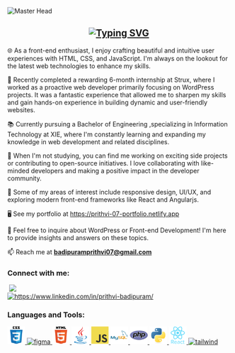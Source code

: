 ![Master Head](https://wallpaperaccess.com/full/9226862.gif)
<h2 align="center"><a href="https://git.io/typing-svg"><img src="https://readme-typing-svg.demolab.com?font=Fira+Code&weight=600&size=40&pause=1000&color=B92FEE&background=FFFFFF00&center=true&vCenter=true&width=800&height=90&lines=Greetings+%2Cfellow+developers!+;I'm+Prithvi+Badipuram%F0%9F%98%8E;Front-End+Developer%F0%9F%91%A8%F0%9F%8F%BD%E2%80%8D%F0%9F%92%BB" alt="Typing SVG" /></a></h2>

🌐 As a front-end enthusiast, I enjoy crafting beautiful and intuitive user experiences with HTML, CSS, and JavaScript. I'm always on the lookout for the latest web technologies to enhance my skills.

🏢 Recently completed a rewarding 6-month internship at Strux, where I worked as a proactive web developer primarily focusing on WordPress projects. It was a fantastic experience that allowed me to sharpen my skills and gain hands-on experience in building dynamic and user-friendly websites.

📚 Currently pursuing a Bachelor of Engineering ,specializing in Information Technology at XIE, where I'm constantly learning and expanding my knowledge in web development and related disciplines.

💼 When I'm not studying, you can find me working on exciting side projects or contributing to open-source initiatives. I love collaborating with like-minded developers and making a positive impact in the developer community.

🚀 Some of my areas of interest include responsive design, UI/UX, and exploring modern front-end frameworks like React and Angularjs.


🖥️ See my portfolio at https://prithvi-07-portfolio.netlify.app

💬 Feel free to inquire about WordPress or Front-end Development! I'm here to provide insights and answers on these topics.

📫 Reach me at **badipuramprithvi07@gmail.com**

<h3 align="left">Connect with me:</h3>
<p align="left">
<p><img align="right" width="500" src="https://www.web24zone.com/wp-content/uploads/2022/10/46207-programmer-1.gif" /></p>
<a href="https://linkedin.com/in/https://www.linkedin.com/in/prithvi-badipuram/" target="blank"><img align="center" src="https://raw.githubusercontent.com/rahuldkjain/github-profile-readme-generator/master/src/images/icons/Social/linked-in-alt.svg" alt="https://www.linkedin.com/in/prithvi-badipuram/" height="30" width="40" /></a>
</p>

<h3 align="left">Languages and Tools:</h3>
<p align="left"> <a href="https://www.w3schools.com/css/" target="_blank" rel="noreferrer"> <img src="https://raw.githubusercontent.com/devicons/devicon/master/icons/css3/css3-original-wordmark.svg" alt="css3" width="40" height="40"/> </a> <a href="https://www.figma.com/" target="_blank" rel="noreferrer"> <img src="https://www.vectorlogo.zone/logos/figma/figma-icon.svg" alt="figma" width="40" height="40"/> </a> <a href="https://www.w3.org/html/" target="_blank" rel="noreferrer"> <img src="https://raw.githubusercontent.com/devicons/devicon/master/icons/html5/html5-original-wordmark.svg" alt="html5" width="40" height="40"/> </a> <a href="https://www.java.com" target="_blank" rel="noreferrer"> <img src="https://raw.githubusercontent.com/devicons/devicon/master/icons/java/java-original.svg" alt="java" width="40" height="40"/> </a> <a href="https://developer.mozilla.org/en-US/docs/Web/JavaScript" target="_blank" rel="noreferrer"> <img src="https://raw.githubusercontent.com/devicons/devicon/master/icons/javascript/javascript-original.svg" alt="javascript" width="40" height="40"/> </a> <a href="https://www.mysql.com/" target="_blank" rel="noreferrer"> <img src="https://raw.githubusercontent.com/devicons/devicon/master/icons/mysql/mysql-original-wordmark.svg" alt="mysql" width="40" height="40"/> </a> <a href="https://www.php.net" target="_blank" rel="noreferrer"> <img src="https://raw.githubusercontent.com/devicons/devicon/master/icons/php/php-original.svg" alt="php" width="40" height="40"/> </a> <a href="https://www.python.org" target="_blank" rel="noreferrer"> <img src="https://raw.githubusercontent.com/devicons/devicon/master/icons/python/python-original.svg" alt="python" width="40" height="40"/> </a> <a href="https://reactjs.org/" target="_blank" rel="noreferrer"> <img src="https://raw.githubusercontent.com/devicons/devicon/master/icons/react/react-original-wordmark.svg" alt="react" width="40" height="40"/> </a> <a href="https://tailwindcss.com/" target="_blank" rel="noreferrer"> <img src="https://www.vectorlogo.zone/logos/tailwindcss/tailwindcss-icon.svg" alt="tailwind" width="40" height="40"/> </a> </p>
